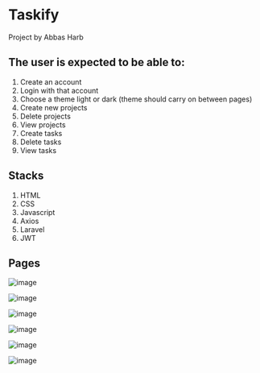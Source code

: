 ﻿# Taskify

Project by Abbas Harb

## The user is expected to be able to:

1. Create an account
2. Login with that account
3. Choose a theme light or dark (theme should carry on between pages)
4. Create new projects
5. Delete projects
6. View projects
7. Create tasks
8. Delete tasks
9. View tasks

## Stacks

1. HTML
2. CSS
3. Javascript
4. Axios
5. Laravel
6. JWT

## Pages
![image](https://user-images.githubusercontent.com/107784198/208162541-f0c721f8-b59c-40b9-b2d1-12ed0e50613c.png)

![image](https://user-images.githubusercontent.com/107784198/208162879-823200da-e076-4ed5-8a73-52bb8e6a28d9.png)

![image](https://user-images.githubusercontent.com/107784198/208164945-90697dcc-55b0-4030-ab1b-0d50f0be67ae.png)

![image](https://user-images.githubusercontent.com/107784198/208165076-53cea18f-b2d0-4876-afd7-a3d8c0b68978.png)

![image](https://user-images.githubusercontent.com/107784198/208165244-1213644b-7f79-487f-adf8-a5ddcd8696b8.png)

![image](https://user-images.githubusercontent.com/107784198/208165359-81d2e13e-323c-49d8-9fdc-7c5ea07292ff.png)

